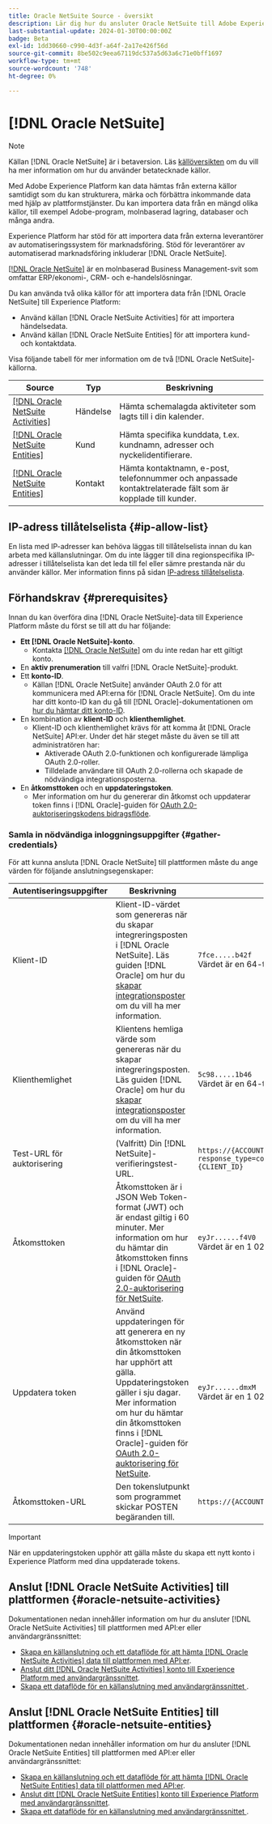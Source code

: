 ```yaml
---
title: Oracle NetSuite Source - översikt
description: Lär dig hur du ansluter Oracle NetSuite till Adobe Experience Platform med hjälp av API:er eller användargränssnittet.
last-substantial-update: 2024-01-30T00:00:00Z
badge: Beta
exl-id: 1dd30660-c990-4d3f-a64f-2a17e426f56d
source-git-commit: 8be502c9eea67119dc537a5d63a6c71e0bff1697
workflow-type: tm+mt
source-wordcount: '748'
ht-degree: 0%

---
```


# [!DNL Oracle NetSuite]

>[!NOTE]
>
>Källan [!DNL Oracle NetSuite] är i betaversion. Läs [källöversikten](../../home.md#terms-and-conditions) om du vill ha mer information om hur du använder betatecknade källor.

Med Adobe Experience Platform kan data hämtas från externa källor samtidigt som du kan strukturera, märka och förbättra inkommande data med hjälp av plattformstjänster. Du kan importera data från en mängd olika källor, till exempel Adobe-program, molnbaserad lagring, databaser och många andra.

Experience Platform har stöd för att importera data från externa leverantörer av automatiseringssystem för marknadsföring. Stöd för leverantörer av automatiserad marknadsföring inkluderar [!DNL Oracle NetSuite].

[[!DNL Oracle NetSuite]](https://www.netsuite.com/) är en molnbaserad Business Management-svit som omfattar ERP/ekonomi-, CRM- och e-handelslösningar.

Du kan använda två olika källor för att importera data från [!DNL Oracle NetSuite] till Experience Platform:

* Använd källan [!DNL Oracle NetSuite Activities] för att importera händelsedata.
* Använd källan [!DNL Oracle NetSuite Entities] för att importera kund- och kontaktdata.

Visa följande tabell för mer information om de två [!DNL Oracle NetSuite]-källorna.

| Source | Typ | Beskrivning |
| --- | --- | --- |
| [[!DNL Oracle NetSuite Activities]](#oracle-netsuite-activities) | Händelse | Hämta schemalagda aktiviteter som lagts till i din kalender. |
| [[!DNL Oracle NetSuite Entities]](#oracle-netsuite-entities) | Kund | Hämta specifika kunddata, t.ex. kundnamn, adresser och nyckelidentifierare. |
| [[!DNL Oracle NetSuite Entities]](#oracle-netsuite-entities) | Kontakt | Hämta kontaktnamn, e-post, telefonnummer och anpassade kontaktrelaterade fält som är kopplade till kunder. |

## IP-adress tillåtelselista {#ip-allow-list}

En lista med IP-adresser kan behöva läggas till tillåtelselista innan du kan arbeta med källanslutningar. Om du inte lägger till dina regionspecifika IP-adresser i tillåtelselista kan det leda till fel eller sämre prestanda när du använder källor. Mer information finns på sidan [IP-adress tillåtelselista](../../ip-address-allow-list.md).

## Förhandskrav {#prerequisites}

Innan du kan överföra dina [!DNL Oracle NetSuite]-data till Experience Platform måste du först se till att du har följande:

* **Ett [!DNL Oracle NetSuite]-konto**.
   * Kontakta [[!DNL Oracle NetSuite]](https://www.NetSuite.com/portal/company/contactus.shtml) om du inte redan har ett giltigt konto.
* En **aktiv prenumeration** till valfri [!DNL Oracle NetSuite]-produkt.
* Ett **konto-ID**.
   * Källan [!DNL Oracle NetSuite] använder OAuth 2.0 för att kommunicera med API:erna för [!DNL Oracle NetSuite]. Om du inte har ditt konto-ID kan du gå till [!DNL Oracle]-dokumentationen om [hur du hämtar ditt konto-ID](https://docs.oracle.com/en/cloud/saas/netsuite/ns-online-help/section_1498754928.html#Finding-Your-NetSuite-Account-ID).
* En kombination av **klient-ID** och **klienthemlighet**.
   * Klient-ID och klienthemlighet krävs för att komma åt [!DNL Oracle NetSuite] API:er. Under det här steget måste du även se till att administratören har:
      * Aktiverade OAuth 2.0-funktionen och konfigurerade lämpliga OAuth 2.0-roller.
      * Tilldelade användare till OAuth 2.0-rollerna och skapade de nödvändiga integrationsposterna.
* En **åtkomsttoken** och en **uppdateringstoken**.
   * Mer information om hur du genererar din åtkomst och uppdaterar token finns i [!DNL Oracle]-guiden för [OAuth 2.0-auktoriseringskodens bidragsflöde](https://docs.oracle.com/en/cloud/saas/netsuite/ns-online-help/section_158074210415.html#OAuth-2.0-Authorization-Code-Grant-Flow).

### Samla in nödvändiga inloggningsuppgifter {#gather-credentials}

För att kunna ansluta [!DNL Oracle NetSuite] till plattformen måste du ange värden för följande anslutningsegenskaper:

| Autentiseringsuppgifter | Beskrivning | Exempel |
| --- | --- | --- |
| Klient-ID | Klient-ID-värdet som genereras när du skapar integreringsposten i [!DNL Oracle NetSuite]. Läs guiden [!DNL Oracle] om hur du [skapar integrationsposter](https://docs.oracle.com/en/cloud/saas/netsuite/ns-online-help/section_157771733782.html#procedure_157838925981) om du vill ha mer information. | `7fce.....b42f`<br>Värdet är en 64-teckensträng. |
| Klienthemlighet | Klientens hemliga värde som genereras när du skapar integreringsposten. Läs guiden [!DNL Oracle] om hur du [skapar integrationsposter](https://docs.oracle.com/en/cloud/saas/netsuite/ns-online-help/section_157771733782.html#procedure_157838925981) om du vill ha mer information. | `5c98.....1b46`<br>Värdet är en 64-teckensträng. |
| Test-URL för auktorisering | (Valfritt) Din [!DNL NetSuite]-verifieringstest-URL. | `https://{ACCOUNT_ID}.app.netsuite.com<br>/app/login/oauth2/authorize.nl?response_type=code<br>&redirect_uri=https%3A%2F%2Fapi.github.com<br>&scope=rest_webservices<br>&state=ykv2XLx1BpT5Q0F3MRPHb94j<br>&client_id={CLIENT_ID}` |
| Åtkomsttoken | Åtkomsttoken är i JSON Web Token-format (JWT) och är endast giltig i 60 minuter. Mer information om hur du hämtar din åtkomsttoken finns i [!DNL Oracle]-guiden för [OAuth 2.0-auktorisering för NetSuite](https://docs.oracle.com/en/cloud/saas/netsuite/ns-online-help/section_158081952044.html#Step-Two-POST-Request-to-the-Token-Endpoint). | `eyJr......f4V0`<br> Värdet är en 1 024-teckensträng som är formaterad som JSON Web Token (JWT). |
| Uppdatera token | Använd uppdateringen för att generera en ny åtkomsttoken när din åtkomsttoken har upphört att gälla. Uppdateringstoken gäller i sju dagar. Mer information om hur du hämtar din åtkomsttoken finns i [!DNL Oracle]-guiden för [OAuth 2.0-auktorisering för NetSuite](https://docs.oracle.com/en/cloud/saas/netsuite/ns-online-help/section_158081952044.html#Step-Two-POST-Request-to-the-Token-Endpoint). | `eyJr......dmxM`<br> Värdet är en 1 024-teckensträng som är formaterad som JSON Web Token (JWT). |
| Åtkomsttoken-URL | Den tokenslutpunkt som programmet skickar POSTEN begäranden till. | `https://{ACCOUNT_ID}.suitetalk.api.netsuite.com<br>/services/rest/auth/oauth2/v1/token` |

>[!IMPORTANT]
>
>När en uppdateringstoken upphör att gälla måste du skapa ett nytt konto i Experience Platform med dina uppdaterade tokens.

## Anslut [!DNL Oracle NetSuite Activities] till plattformen {#oracle-netsuite-activities}

Dokumentationen nedan innehåller information om hur du ansluter [!DNL Oracle NetSuite Activities] till plattformen med API:er eller användargränssnittet:

* [Skapa en källanslutning och ett dataflöde för att hämta [!DNL Oracle NetSuite Activities] data till plattformen med API:er](../../tutorials/api/create/marketing-automation/oracle-netsuite-activities.md).
* [Anslut ditt [!DNL Oracle NetSuite Activities] konto till Experience Platform med användargränssnittet](../../tutorials/ui/create/marketing-automation/oracle-netsuite-activities.md).
* [Skapa ett dataflöde för en källanslutning med användargränssnittet ](../../tutorials/ui/dataflow/marketing-automation.md).

## Anslut [!DNL Oracle NetSuite Entities] till plattformen {#oracle-netsuite-entities}

Dokumentationen nedan innehåller information om hur du ansluter [!DNL Oracle NetSuite Entities] till plattformen med API:er eller användargränssnittet:

* [Skapa en källanslutning och ett dataflöde för att hämta [!DNL Oracle NetSuite Entities] data till plattformen med API:er](../../tutorials/api/create/marketing-automation/oracle-netsuite-entities.md).
* [Anslut ditt [!DNL Oracle NetSuite Entities] konto till Experience Platform med användargränssnittet](../../tutorials/ui/create/marketing-automation/oracle-netsuite-entities.md).
* [Skapa ett dataflöde för en källanslutning med användargränssnittet ](../../tutorials/ui/dataflow/marketing-automation.md).

